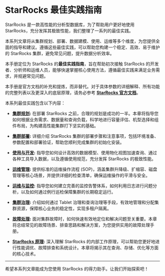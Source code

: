# StarRocks 最佳实践指南

StarRocks 是一款高性能的分析型数据库，为了帮助用户更好地使用 StarRocks，充分发挥其极致性能，我们整理了一系列的最佳实践。

本系列文章将从集群规划、部署、数据建模、使用、运维等多个维度，为您提供全面的指导和建议。遵循这些最佳实践，可以帮助您构建一个稳定、高效、易于维护的 StarRocks 集群，避免常见问题，提升数据分析效率。

本手册定位为 StarRocks 的**最佳实践指南**，旨在帮助初次接触 StarRocks 的开发者、分析师和运维人员，能够快速掌握核心使用方法，遵循最佳实践来满足业务需求，并规避常见问题。

本手册是官方文档的补充和提炼，而非替代。对于具体参数的详细解释、所有功能的完整列表以及更深入的底层原理，请务必参考 **[StarRocks 官方文档](https://docs.starrocks.io/zh/docs/introduction/StarRocks_intro/)**。

本系列最佳实践包含以下内容：

*   **[集群规划](./using_starrocks/cluster-planning.md):** 在部署 StarRocks 之前，合理的规划是成功的一半。本章将指导您如何根据业务需求、数据量和查询负载，科学地进行容量评估、机型选择和组件布局，为构建高性能集群打下坚实的基础。

*   **[集群部署](./deployment/deployment.md):** 详细介绍 StarRocks 集群的部署步骤和注意事项，包括环境准备、参数配置和部署验证，帮助您顺利完成集群的初始化安装。

*   **[使用与开发](./using_starrocks/using_starrocks.md):** 指导您如何设计高效的数据模型、使用物化视图加速查询、通过各种工具导入数据，以及遵循使用规范，充分发挥 StarRocks 的极致性能。

*   **[运维管理](./maintenance/maintenance.md):** 提供标准的运维操作流程 (SOP)，涵盖集群升降级、扩缩容、磁盘管理等核心场景，并提供详细的检查清单，确保运维操作的平滑与安全。

*   **[运维与监控](./Monitor/monitor.md):** 指导您如何建立完善的监控告警体系，如何利用日志进行问题分析，以及如何通过例行巡检保障集群的长期稳定运行。

*   **[集群治理](./governance/governance.md):** 介绍如何通过 Tablet 治理和查询治理等手段，有效地管理和分配集群资源，保障核心业务的稳定性，实现多租户隔离。

*   **[故障处理](./troubleshooting/troubleshooting.md):** 面对集群故障时，如何快速有效地定位和解决问题至关重要。本章将总结常见的故障场景、排查思路和解决方案，为您提供实用的故障处理手册。

*   **[StarRocks 原理](./principles/principles.md):** 深入理解 StarRocks 的内部工作原理，可以帮助您更好地进行性能调优、故障排查和系统设计。本章将揭示其在查询、存储、优化等方面的核心技术。

---

希望本系列文章能成为您使用 StarRocks 的得力助手。让我们开始探索吧！